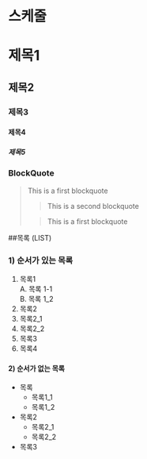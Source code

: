 # 스케줄

# 제목1

## 제목2

### 제목3

#### 제목4

##### 제목5

### BlockQuote

>This is a first blockquote
>
> > This is a second blockquote
>
> > This is a first blockquote

##목록 (LIST)

### 1)  순서가 있는 목록

1. 목록1  
   A. 목록 1-1       
   B. 목록 1_2      
2. 목록2  
  1. 목록2_1  
  2. 목록2_2  
3. 목록3  
4. 목록4  

#### 2) 순서가 없는 목록
- 목록
  - 목록1_1
  - 목록1_2
- 목록2
  - 목록2_1
  - 목록2_2
- 목록3
